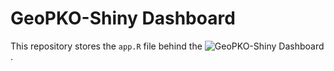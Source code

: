 # GeoPKO-Shiny Dashboard

This repository stores the `app.R` file behind the ![GeoPKO-Shiny Dashboard](https://nguyentha.shinyapps.io/geopkodashboard/). 
